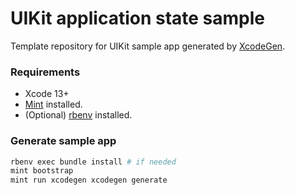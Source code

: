 # UIKit application state sample
Template repository for UIKit sample app generated by [XcodeGen](https://github.com/yonaskolb/XcodeGen).

### Requirements
- Xcode 13+
- [Mint](https://github.com/yonaskolb/Mint#installing) installed.
- (Optional) [rbenv](https://github.com/rbenv/rbenv) installed.

### Generate sample app

```bash
rbenv exec bundle install # if needed
mint bootstrap
mint run xcodegen xcodegen generate
```